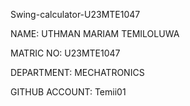 Swing-calculator-U23MTE1047

NAME: UTHMAN MARIAM TEMILOLUWA 

MATRIC NO: U23MTE1047

DEPARTMENT: MECHATRONICS 

GITHUB ACCOUNT: Temii01

